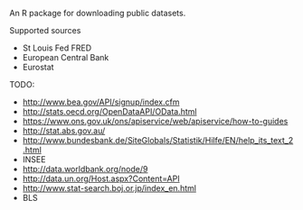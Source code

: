 An R package for downloading public datasets.

Supported sources
* St Louis Fed FRED
* European Central Bank
* Eurostat

TODO:
* http://www.bea.gov/API/signup/index.cfm
* http://stats.oecd.org/OpenDataAPI/OData.html
* https://www.ons.gov.uk/ons/apiservice/web/apiservice/how-to-guides
* http://stat.abs.gov.au/
* http://www.bundesbank.de/SiteGlobals/Statistik/Hilfe/EN/help_its_text_2.html
* INSEE
* http://data.worldbank.org/node/9
* http://data.un.org/Host.aspx?Content=API
* http://www.stat-search.boj.or.jp/index_en.html
* BLS
